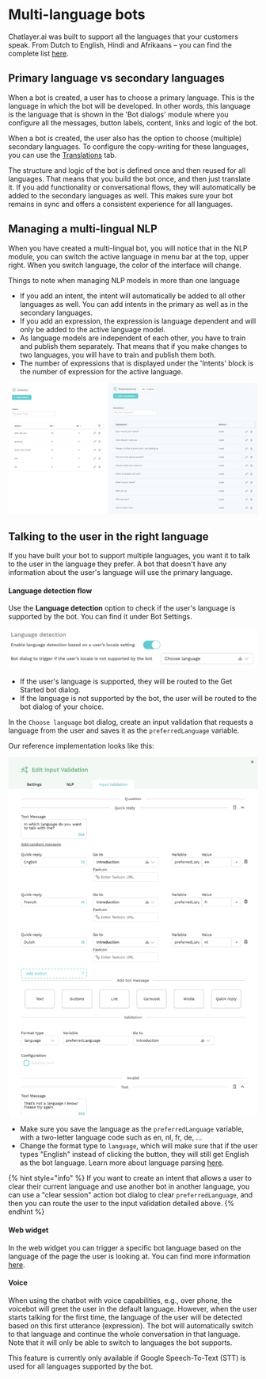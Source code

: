 # Multi-language bots

Chatlayer.ai was built to support all the languages that your customers speak. From Dutch to English, Hindi and Afrikaans – you can find the complete list [here](natural-language-processing-nlp/supported-languages.md).

## Primary language vs secondary languages

When a bot is created, a user has to choose a primary language. This is the language in which the bot will be developed. In other words, this language is the language that is shown in the 'Bot dialogs' module where you configure all the messages, button labels, content, links and logic of the bot.

When a bot is created, the user also has the option to choose \(multiple\) secondary languages. To configure the copy-writing for these languages, you can use the [Translations](../bot-answers/dialog-state/translations.md) tab. 

The structure and logic of the bot is defined once and then reused for all languages. That means that you build the bot once, and then just translate it. If you add functionality or conversational flows, they will automatically be added to the secondary languages as well. This makes sure your bot remains in sync and offers a consistent experience for all languages.

## Managing a multi-lingual NLP

When you have created a multi-lingual bot, you will notice that in the NLP module, you can switch the active language in menu bar at the top, upper right. When you switch language, the color of the interface will change.

Things to note when managing NLP models in more than one language

* If you add an intent, the intent will automatically be added to all other languages as well. You can add intents in the primary as well as in the secondary languages. 
* If you add an expression, the expression is language dependent and will only be added to the active language model.
* As language models are independent of each other, you have to train and publish them separately. That means that if you make changes to two languages, you will have to train and publish them both. 
* The number of expressions that is displayed under the 'Intents' block is the number of expression for the active language.

![](../.gitbook/assets/image%20%28242%29.png)

## Talking to the user in the right language

If you have built your bot to support multiple languages, you want it to talk to the user in the language they prefer. A bot that doesn't have any information about the user's language will use the primary language.

#### Language detection flow

Use the **Language detection** option to check if the user's language is supported by the bot. You can find it under Bot Settings.

![](../.gitbook/assets/image%20%28244%29.png)

* If the user's language is supported, they will be routed to the Get Started bot dialog.
* If the language is not supported by the bot, the user will be routed to the bot dialog of your choice.

In the `Choose language` bot dialog, create an input validation that requests a language from the user and saves it as the `preferredLanguage` variable.

Our reference implementation looks like this:

![](../.gitbook/assets/image%20%28221%29.png)

* Make sure you save the language as the `preferredLanguage` variable, with a two-letter language code such as en, nl, fr, de, ...
* Change the format type to `language`, which will make sure that if the user types "English" instead of clicking the button, they will still get English as the bot language. Learn more about language parsing [here](../bot-answers/dialog-state/user-input-bot-dialog.md#language).

{% hint style="info" %}
If you want to create an intent that allows a user to clear their current language and use another bot in another language, you can use a "clear session" action bot dialog to clear `preferredLanguage`, and then you can route the user to the input validation detailed above.
{% endhint %}

#### Web widget

In the web widget you can trigger a specific bot language based on the language of the page the user is looking at. You can find more information [here](../channels/webwidget.md#default-locale).

#### Voice

When using the chatbot with voice capabilities, e.g., over phone, the voicebot will greet the user in the default language. However, when the user starts talking for the first time, the language of the user will be detected based on this first utterance \(expression\). The bot will automatically switch to that language and continue the whole conversation in that language.  Note that it will only be able to switch to languages the bot supports. 

This feature is currently only available if Google Speech-To-Text \(STT\) is used for all languages supported by the bot. 

